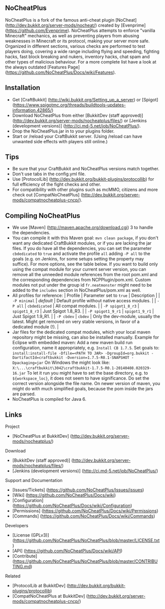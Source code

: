 NoCheatPlus
---------
NoCheatPlus is a fork of the famous anti-cheat plugin [NoCheat] (http://dev.bukkit.org/server-mods/nocheat/) created by [Evenprime] (https://github.com/Evenprime). NoCheatPlus attempts to enforce "vanilla Minecraft" mechanics, as well as preventing players from abusing weaknesses in Minecraft or its protocol, making your server more safe. Organized in different sections, various checks are performed to test players doing, covering a wide range including flying and speeding, fighting hacks, fast block breaking and nukers, inventory hacks, chat spam and other types of malicious behaviour. For a more complete list have a look at the always outdated [Features Page] (https://github.com/NoCheatPlus/Docs/wiki/Features).

Installation
---------
* Get [CraftBukkit] (http://wiki.bukkit.org/Setting_up_a_server) or [Spigot] (https://www.spigotmc.org/threads/buildtools-updates-information.42865/)
* Download NoCheatPlus from either [BukkitDev (staff approved)] (http://dev.bukkit.org/server-mods/nocheatplus/files/) or [Jenkins (development versions)] (http://ci.md-5.net/job/NoCheatPlus/).
* Drop the NoCheatPlus.jar in to your plugins folder.
* Start or /reload your CraftBukkit server. (Using /reload can have unwanted side effects with players still online.)

Tips
---------
* Be sure that your CraftBukkit and NoCheatPlus versions match together.
* Don't use tabs in the config.yml file.
* Use [ProtocolLib] (http://dev.bukkit.org/bukkit-plugins/protocollib) for full efficiency of the fight checks and other.
* For compatibility with other plugins such as mcMMO, citizens and more check out [CompatNoCheatPlus] (http://dev.bukkit.org/server-mods/compatnocheatplus-cncp/).

Compiling NoCheatPlus
---------
* We use [Maven] (http://maven.apache.org/download.cgi) 3 to handle the dependencies.
* You can compile it with this Maven goal: `mvn clean package`, if you don't want any dedicated CraftBukkit modules, or if you are lacking the jar files. If you do have all the dependencies, you can set the parameter `cbdedicated` to `true` and activate the profile `all` adding `-P all` to the goals (e.g. on Jenkins, for some setups setting the property may suffice). For more options, see the table below. If you want to build only using the compat module for your current server version, you can remove all the unneeded module references from the root pom.xml and the corresponding dependencies from NCPPlugin/pom.xml. Custom modules not put under the group id `fr.neatmonster` might need to be added to the `includes` section in NoCheatPlus/pom.xml as well.
* All profiles for reference:
 | Profile | Parameter set to `true` | Description |
 | `-P minimal` | _default_ | Default profile without native access modules. |
 | `-P all` | `cbdedicated` | All compat modules. |
 | `-P spigot1_8_r3` | `spigot1_8_r3` | Just Spigot 1.8_R3. |
 | `-P spigot1_9_r1` | `spigot1_9_r1` | Just Spigot 1.9_R1. |
 | `-P cbdev` | `cbdev` | Only the dev-module, usually the latest. Might get removed on very stable versions, in favor of a dedicated module (!). |
* Jar files for the dedicated compat modules, which your local maven repository might be missing, can also be installed manually.
Example for Eclipse with embedded maven:
Add a new maven build run configuration, name it appropriately, e.g. ```Install CB 1.7.5```.
Set goals to: ```install:install-file -Dfile=<PATH TO JAR> -DgroupId=org.bukkit -DartifactId=craftbukkit -Dversion=1.7.5-R0.1-SNAPSHOT -Dpackaging=jar```
On Windows the <PATH TO JAR> might look like:  ```X:\...\craftbukkit\3042\craftbukkit-1.7.5-R0.1-20140408.020329-16.jar```
To let it run you might have to set the base directory, e.g. to ```${workspace_loc}```, it does not seem to have significance.
Do set the correct version alongside the file name. On newer version of maven, you might do with much simplified goals, because the pom inside the jars are parsed. 
* NoCheatPlus is compiled for Java 6.

Links
---------

Project
* [NoCheatPlus at BukkitDev] (http://dev.bukkit.org/server-mods/nocheatplus/)

Download
* [BukkitDev (staff approved)] (http://dev.bukkit.org/server-mods/nocheatplus/files/)
* [Jenkins (development versions)] (http://ci.md-5.net/job/NoCheatPlus/)

Support and Documentation
* [Issues/Tickets] (https://github.com/NoCheatPlus/Issues/issues)
* [Wiki] (https://github.com/NoCheatPlus/Docs/wiki)
* [Configuration] (https://github.com/NoCheatPlus/Docs/wiki/Configuration)
* [Permissions] (https://github.com/NoCheatPlus/Docs/wiki/Permissions)
* [Commands] (https://github.com/NoCheatPlus/Docs/wiki/Commands)

Developers
* [License (GPLv3)] (https://github.com/NoCheatPlus/NoCheatPlus/blob/master/LICENSE.txt)
* [API] (https://github.com/NoCheatPlus/Docs/wiki/API)
* [Contribute] (https://github.com/NoCheatPlus/NoCheatPlus/blob/master/CONTRIBUTING.md)

Related
* [ProtocolLib at BukkitDev] (http://dev.bukkit.org/bukkit-plugins/protocollib)
* [CompatNoCheatPlus at BukkitDev] (http://dev.bukkit.org/server-mods/compatnocheatplus-cncp/)

